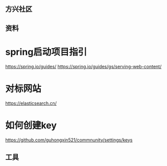 ## 方兴社区

## 资料
# spring启动项目指引
https://spring.io/guides/
https://spring.io/guides/gs/serving-web-content/
# 对标网站
https://elasticsearch.cn/
# 如何创建key
https://github.com/guhongxin521/commnunity/settings/keys
## 工具

## 